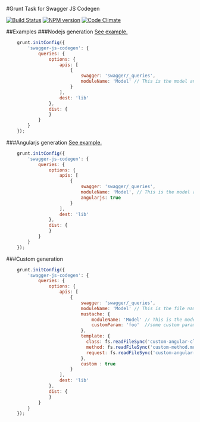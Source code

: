 #Grunt Task for Swagger JS Codegen

[![Build Status](https://travis-ci.org/wcandillon/grunt-swagger-js-codegen.svg?branch=master)](https://travis-ci.org/wcandillon/grunt-swagger-js-codegen) [![NPM version](http://img.shields.io/npm/v/grunt-swagger-js-codegen.svg?style=flat)](http://badge.fury.io/js/grunt-swagger-js-codegen) [![Code Climate](http://img.shields.io/codeclimate/github/wcandillon/grunt-swagger-js-codegen.svg?style=flat)](https://codeclimate.com/github/wcandillon/grunt-swagger-js-codegen)

##Examples
###Nodejs generation
[See example.](https://github.com/28msec/28.io-nodejs/blob/master/Gruntfile.js#L11)
```javascript
    grunt.initConfig({
        'swagger-js-codegen': {
            queries: {
                options: {
                    apis: [
                        {
                            swagger: 'swagger/_queries',
                            moduleName: 'Model' // This is the model and file name
                        }
                    ],
                    dest: 'lib'
                },
                dist: {
                }
            }
        }
    });
```

###Angularjs generation
[See example.](https://github.com/28msec/28.io-angularjs/blob/master/Gruntfile.js#L27)
```javascript
    grunt.initConfig({
        'swagger-js-codegen': {
            queries: {
                options: {
                    apis: [
                        {
                            swagger: 'swagger/_queries',
                            moduleName: 'Model', // This is the model and file name
                            angularjs: true
                        }
                    ],
                    dest: 'lib'
                },
                dist: {
                }
            }
        }
    });
```

###Custom generation
```javascript
    grunt.initConfig({
        'swagger-js-codegen': {
            queries: {
                options: {
                    apis: [
                        {
                            swagger: 'swagger/_queries',
                            moduleName: 'Model' // This is the file name
                            mustache: {
                                moduleName: 'Model' // This is the model name - it should be repeated here if you want to use it in mustache templates
                                customParam: 'foo'  //some custom param used in mustache templates
                            },
                            template: {
                              class: fs.readFileSync('custom-angular-class.mustache', 'utf-8'),
                              method: fs.readFileSync('custom-method.mustache', 'utf-8'),
                              request: fs.readFileSync('custom-angular-request.mustache', 'utf-8')
                            },
                            custom : true
                        }
                    ],
                    dest: 'lib'
                },
                dist: {
                }
            }
        }
    });